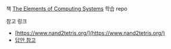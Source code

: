 책 [The Elements of Computing Systems](http://www.yes24.com/Product/Goods/71129079) 학습 repo

참고 링크

- [https://www.nand2tetris.org/](https://www.nand2tetris.org/)
- [답안 참고](https://github.com/havivha/Nand2Tetris)
